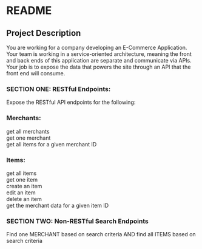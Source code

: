 # README

## Project Description
You are working for a company developing an E-Commerce Application. Your team is working in a service-oriented architecture, meaning the front and back ends of this application are separate and communicate via APIs. Your job is to expose the data that powers the site through an API that the front end will consume.

### SECTION ONE: RESTful Endpoints:
Expose the RESTful API endpoints for the following:

### Merchants:
get all merchants<br>
get one merchant<br>
get all items for a given merchant ID<br>

### Items:
get all items<br>
get one item<br>
create an item<br>
edit an item<br>
delete an item<br>
get the merchant data for a given item ID<br>

### SECTION TWO: Non-RESTful Search Endpoints

Find one MERCHANT based on search criteria AND find all ITEMS based on search criteria
